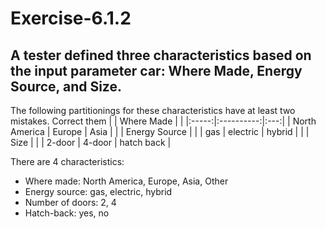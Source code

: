 # Exercise-6.1.2
## A tester defined three characteristics based on the input parameter car: Where Made, Energy Source, and Size. 
The following partitionings for these characteristics have at least two mistakes. Correct them
|     | Where Made |    |
|:-----:|:----------:|:---:|
| North America | Europe  |  Asia  |
|   | Energy Source  |   |
|  gas  |  electric  |  hybrid  |
|   | Size  |   |
|  2-door  | 4-door  | hatch back  | 

There are 4 characteristics: 
* Where made: North America, Europe, Asia, Other
* Energy source: gas, electric, hybrid
* Number of doors: 2, 4
* Hatch-back: yes, no
